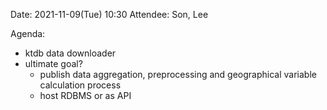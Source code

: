 Date: 2021-11-09(Tue) 10:30
Attendee: Son, Lee

Agenda:

- ktdb data downloader
- ultimate goal?
  - publish data aggregation, preprocessing and geographical variable calculation process
  - host RDBMS or as API
